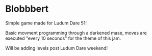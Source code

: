 # Blobbbert

Simple game made for Ludum Dare 51!

Basic movment programming through a darkened mase, moves are executed "every 10 seconds" for the theme of this jam.

Will be adding levels post Ludum Dare weekend!
